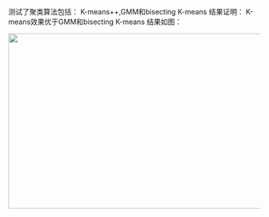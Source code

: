 测试了聚类算法包括：
  K-means++,GMM和bisecting K-means
结果证明：
  K-means效果优于GMM和bisecting K-means
结果如图：
  <div align=center><img width="550" height="350" src="https://github.com/JackerGao/Machine-Learning/tree/master/Spark-MLlibClustering/image/p1.png"/></div>
